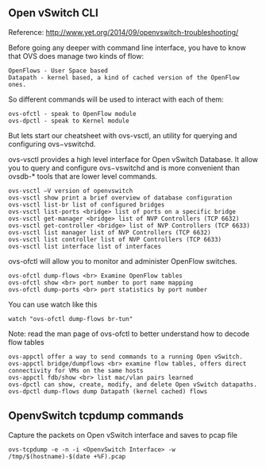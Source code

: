## Open vSwitch CLI

Reference: http://www.yet.org/2014/09/openvswitch-troubleshooting/

Before going any deeper with command line interface, you have to know that OVS does manage two kinds of flow:

    OpenFlows - User Space based
    Datapath - kernel based, a kind of cached version of the OpenFlow ones.

So different commands will be used to interact with each of them:

    ovs-ofctl - speak to OpenFlow module
    ovs-dpctl - speak to Kernel module

But lets start our cheatsheet with ovs-vsctl, an utility for querying and configuring ovs−vswitchd.

ovs-vsctl provides a high level interface for Open vSwitch Database. It allow you to query and configure ovs−vswitchd and is more convenient than ovsdb-* tools that are lower level commands.

```
ovs-vsctl –V version of openvswitch
ovs-vsctl show print a brief overview of database configuration
ovs-vsctl list-br list of configured bridges
ovs-vsctl list-ports <bridge> list of ports on a specific bridge
ovs-vsctl get-manager <bridge> list of NVP Controllers (TCP 6632)
ovs-vsctl get-controller <bridge> list of NVP Controllers (TCP 6633)
ovs-vsctl list manager list of NVP Controllers (TCP 6632)
ovs-vsctl list controller list of NVP Controllers (TCP 6633)
ovs-vsctl list interface list of interfaces
```

ovs-ofctl will allow you to monitor and administer OpenFlow switches.

```
ovs-ofctl dump-flows <br> Examine OpenFlow tables
ovs-ofctl show <br> port number to port name mapping
ovs-ofctl dump-ports <br> port statistics by port number
```

You can use watch like this

```
watch "ovs-ofctl dump-flows br-tun"
```

Note: read the man page of ovs-ofctl to better understand how to decode flow tables

```
ovs-appctl offer a way to send commands to a running Open vSwitch.
ovs-appctl bridge/dumpflows <br> examine flow tables, offers direct connectivity for VMs on the same hosts
ovs-appctl fdb/show <br> list mac/vlan pairs learned
ovs-dpctl can show, create, modify, and delete Open vSwitch datapaths.
ovs-dpctl dump-flows dump Datapath (kernel cached) flows
```

## OpenvSwitch tcpdump commands

Capture the packets on Open vSwitch interface and saves to pcap file

```
ovs-tcpdump -e -n -i <OpenvSwitch Interface> -w /tmp/$(hostname)-$(date +%F).pcap
```
